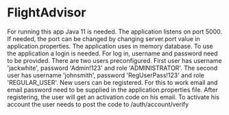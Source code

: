 # FlightAdvisor

For running this app Java 11 is needed.
The application listens on port 5000. If needed, the port can be changed by changing server.port value in application.properties. 
The application uses in memory database. 
To use the application a login is needed. For log in, username and password need to be provided. There are two users preconfigured. First user has username 'jackwhite', password 'Admin!123' and role 'ADMINISTRATOR'. The second user has username 'johnsmith', password 'RegUserPass!123' and role 'REGULAR_USER'. 
New users can be registered. For this to work email and email password need to be supplied in the application.properties file. After registering, the user will get an activation code on his email. To activate his account the user needs to post the code to /auth/account/verify
